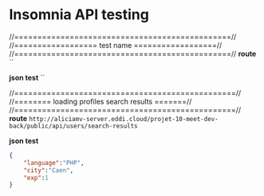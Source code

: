# Insomnia API testing


//===============================================//
//================== test name ==================//
//===============================================//
**route**
``

**json test**
``


//================================================//
//======== loading profiles search results =======//
//================================================//
**route**
`http://aliciamv-server.eddi.cloud/projet-10-meet-dev-back/public/api/users/search-results`

**json test**
```json
{
	"language":"PHP",
	"city":"Caen",
	"exp":1
}
```
